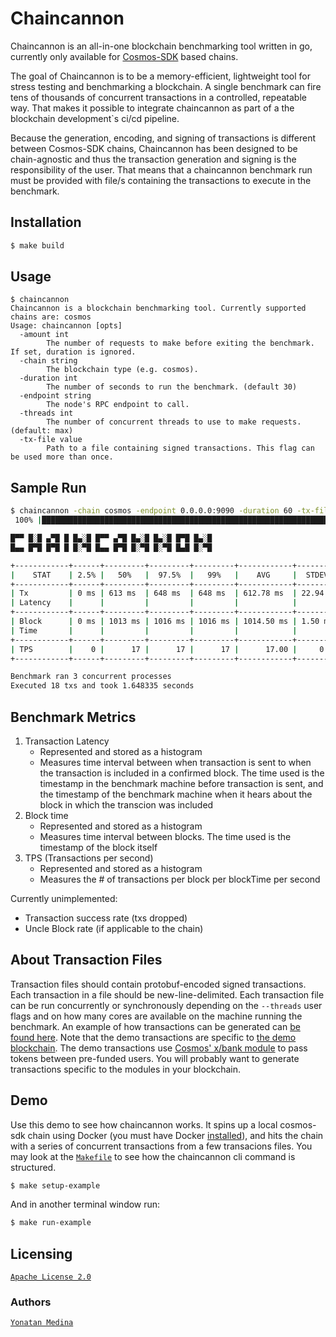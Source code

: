 # Chaincannon

Chaincannon is an all-in-one blockchain benchmarking tool written in go, currently only available for [Cosmos-SDK](https://github.com/cosmos/cosmos-sdk) based chains.

The goal of Chaincannon is to be a memory-efficient, lightweight tool for stress testing and benchmarking a blockchain. A single benchmark can fire tens of thousands of concurrent transactions in a controlled, repeatable way. That makes it possible to integrate chaincannon as part of a the blockchain development`s ci/cd pipeline.

Because the generation, encoding, and signing of transactions is different between Cosmos-SDK chains, Chaincannon has been designed to be chain-agnostic and thus the transaction generation and signing is the responsibility of the user. That means that a chaincannon benchmark run must be provided with file/s containing the transactions to execute in the benchmark. 

## Installation

```bash
$ make build

```

## Usage
```
$ chaincannon 
Chaincannon is a blockchain benchmarking tool. Currently supported chains are: cosmos
Usage: chaincannon [opts]
  -amount int
        The number of requests to make before exiting the benchmark. If set, duration is ignored.
  -chain string
        The blockchain type (e.g. cosmos).
  -duration int
        The number of seconds to run the benchmark. (default 30)
  -endpoint string
        The node's RPC endpoint to call.
  -threads int
        The number of concurrent threads to use to make requests. (default: max)
  -tx-file value
        Path to a file containing signed transactions. This flag can be used more than once.
```

## Sample Run

```bash
$ chaincannon -chain cosmos -endpoint 0.0.0.0:9090 -duration 60 -tx-file ./example/cosmos/data/run1.json  -tx-file ./example/cosmos/data/run3.json -tx-file ./example/cosmos/data/run4.json
 100% |█████████████████████████████████████████████████████████████████████████████████████████████████████████████████████████| (3/100, 2 it/s)        

█▀▀ █░█ ▄▀█ █ █▄░█ █▀▀ ▄▀█ █▄░█ █▄░█ █▀█ █▄░█
█▄▄ █▀█ █▀█ █ █░▀█ █▄▄ █▀█ █░▀█ █░▀█ █▄█ █░▀█

+------------+------+---------+---------+---------+------------+----------+---------+-------+
|    STAT    | 2.5% |   50%   |  97.5%  |   99%   |    AVG     |  STDEV   |   MAX   | COUNT |
+------------+------+---------+---------+---------+------------+----------+---------+-------+
| Tx         | 0 ms | 613 ms  | 648 ms  | 648 ms  | 612.78 ms  | 22.94 ms | 648 ms  |    18 |
| Latency    |      |         |         |         |            |          |         |       |
+------------+------+---------+---------+---------+------------+----------+---------+-------+
| Block      | 0 ms | 1013 ms | 1016 ms | 1016 ms | 1014.50 ms | 1.50 ms  | 1016 ms |     2 |
| Time       |      |         |         |         |            |          |         |       |
+------------+------+---------+---------+---------+------------+----------+---------+-------+
| TPS        |    0 |      17 |      17 |      17 |      17.00 |     0.00 |      17 |
+------------+------+---------+---------+---------+------------+----------+---------+-------+

Benchmark ran 3 concurrent processes
Executed 18 txs and took 1.648335 seconds                                                                                                               
```

## Benchmark Metrics

1. Transaction Latency
      - Represented and stored as a histogram
      - Measures time interval between when transaction is sent to when the transaction is included in a confirmed block. The time used is the timestamp in the benchmark machine before transaction is sent, and the timestamp of the benchmark machine when it hears about the block in which the transcion was included
2. Block time
      - Represented and stored as a histogram
      - Measures time interval between blocks. The time used is the timestamp of the block itself
3. TPS (Transactions per second)
      - Represented and stored as a histogram
      - Measures the # of transactions per block per blockTime per second

Currently unimplemented:
- Transaction success rate (txs dropped)
- Uncle Block rate (if applicable to the chain)

## About Transaction Files

Transaction files should contain protobuf-encoded signed transactions. Each transaction in a file should be new-line-delimited. Each transaction file can be run concurrently or synchronously depending on the `--threads` user flags and on how many cores are available on the machine running the benchmark. An example of how transactions can be generated can [be found here](./example/cosmos/data/tx_gen.sh). Note that the demo transactions are specific to [the demo blockchain](./example/cosmos/chain/Dockerfile). The demo transactions use [Cosmos' x/bank module](https://docs.cosmos.network/v0.46/modules/bank/) to pass tokens between pre-funded users. You will probably want to generate transactions specific to the modules in your blockchain.

## Demo

Use this demo to see how chaincannon works. It spins up a local cosmos-sdk chain using Docker (you must have Docker [installed](https://docs.docker.com/get-docker/)), and hits the chain with a series of concurrent transactions from a few transacions files. You may look at the [`Makefile`](./Makefile) to see how the chaincannon cli command is structured.

```bash
$ make setup-example
```
And in another terminal window run:
```bash
$ make run-example
```

## Licensing

[`Apache License 2.0`](./LICENSE)

### Authors 

[`Yonatan Medina`](github.com/ycryptx)
